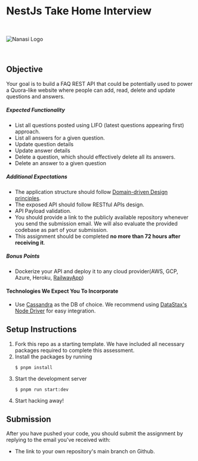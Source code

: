 # NestJs Take Home Interview

<br/>

![Nanasi Logo](https://res.cloudinary.com/www-nanasi-co/image/upload/v1639128056/dashboard/center_piece_qhiuq1.svg)

<br/>

## Objective

Your goal is to build a FAQ REST API that could be potentially used to power a Quora-like website where people can add, read, delete and update questions and answers.

##### Expected Functionality

- List all questions posted using LIFO (latest questions appearing first) approach.
- List all answers for a given question.
- Update question details
- Update answer details
- Delete a question, which should effectively delete all its answers.
- Delete an answer to a given question

##### Additional Expectations

- The application structure should follow [Domain-driven Design principles](https://en.wikipedia.org/wiki/Domain-driven_design).
- The exposed API should follow RESTful APIs design.
- API Payload validation.
- You should provide a link to the publicly available repository whenever you send the submission email. We will also evaluate the provided codebase as part of your submission.
- This assignment should be completed **no more than 72 hours after receiving it**.

##### Bonus Points

- Dockerize your API and deploy it to any cloud provider(AWS, GCP, Azure, Heroku, [RailwayApp](https://railway.app/))

#### Technologies We Expect You To Incorporate

- Use [Cassandra](https://cassandra.apache.org/_/quickstart.html) as the DB of choice. We recommend using [DataStax's Node Driver](https://docs.datastax.com/en/developer/nodejs-driver/4.3/) for easy integration.

## Setup Instructions

1. Fork this repo as a starting template. We have included all necessary packages required to complete this assessment.
2. Install the packages by running
   ```
   $ pnpm install
   ```
3. Start the development server
   ```
   $ pnpm run start:dev
   ```
4. Start hacking away!

## Submission

After you have pushed your code, you should submit the assignment by replying to the email you've received with:

- The link to your own repository's main branch on Github.
